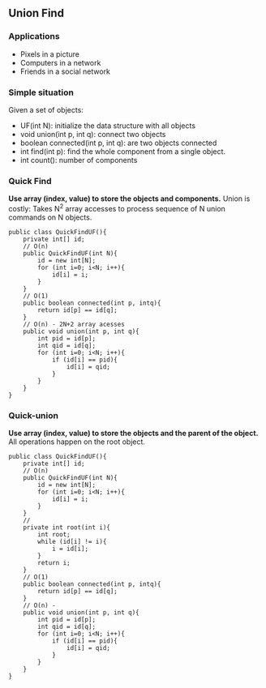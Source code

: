 ## Union Find

### Applications
- Pixels in a picture
- Computers in a network
- Friends in a social network

### Simple situation
Given a set of objects:
- UF(int N): initialize the data structure with all objects
- void union(int p, int q): connect two objects
- boolean connected(int p, int q): are two objects connected
- int find(int p): find the whole component from a single object.
- int count(): number of components

### Quick Find
**Use array (index, value) to store the objects and components.**
Union is costly: Takes N<sup>2</sup> array accesses to process sequence of N union commands on N objects.
```
public class QuickFindUF(){
    private int[] id;
    // O(n)
    public QuickFindUF(int N){
        id = new int[N];
        for (int i=0; i<N; i++){
            id[i] = i;
        }
    }
    // O(1)
    public boolean connected(int p, intq){
        return id[p] == id[q];
    }
    // O(n) - 2N+2 array acesses
    public void union(int p, int q){
        int pid = id[p];
        int qid = id[q];
        for (int i=0; i<N; i++){
            if (id[i] == pid){
                id[i] = qid;
            }
        }
    }
}
```

### Quick-union
**Use array (index, value) to store the objects and the parent of the object.**
All operations happen on the root object.
```
public class QuickFindUF(){
    private int[] id;
    // O(n)
    public QuickFindUF(int N){
        id = new int[N];
        for (int i=0; i<N; i++){
            id[i] = i;
        }
    }
    // 
    private int root(int i){
        int root;
        while (id[i] != i){
            i = id[i];
        }
        return i;
    }
    // O(1)
    public boolean connected(int p, intq){
        return id[p] == id[q];
    }
    // O(n) - 
    public void union(int p, int q){
        int pid = id[p];
        int qid = id[q];
        for (int i=0; i<N; i++){
            if (id[i] == pid){
                id[i] = qid;
            }
        }
    }
}
```